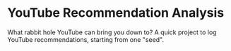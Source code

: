 # YouTube Recommendation Analysis

What rabbit hole YouTube can bring you down to? A quick project to log YouTube recommendations, starting from one "seed". 
